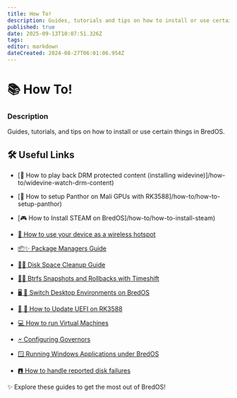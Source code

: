 ```yaml
---
title: How To!
description: Guides, tutorials and tips on how to install or use certain things in BredOS
published: true
date: 2025-09-13T10:07:51.326Z
tags:
editor: markdown
dateCreated: 2024-08-27T06:01:06.954Z
---
```


# 📚 How To!

### **Description**

Guides, tutorials, and tips on how to install or use certain things in BredOS.

## 🛠️ Useful Links

- [🎥 How to play back DRM protected content (installing widevine)]/how-to/widevine-watch-drm-content)

- [🐾 How to setup Panthor on Mali GPUs with RK3588]/how-to/how-to-setup-panthor)

- [🎮  How to Install STEAM on BredOS]/how-to/how-to-install-steam)

- [📶 How to use your device as a wireless hotspot](/how-to/how-to-use-your-device-as-ap)

- [📦✨ Package Managers Guide](/how-to/package-management)

- [🧹💾 Disk Space Cleanup Guide](/how-to/free-space-up)

- [📸🔄 Btrfs Snapshots and Rollbacks with Timeshift](/how-to/timeshift-system-snapshots-and-rollbacks-on-btrfs)

- [🖥️ 🔄 Switch Desktop Environments on BredOS](/how-to/switch-desktop-environments)

- [💾 🔄 How to Update UEFI on RK3588](/how-to/update-uefi-rk3588)

- [💻 How to run Virtual Machines](/how-to/run-vms)

- [🗲 Configuring Governors](/how-to/govctl)

- [🪟 Running Windows Applications under BredOS](/how-to/proton-run)

- [🖪 How to handle reported disk failures](/how-to/disk-failure)

✨ Explore these guides to get the most out of BredOS!